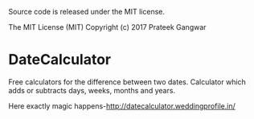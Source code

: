 Source code is released under the MIT license.

The MIT License (MIT)
Copyright (c) 2017 Prateek Gangwar

# DateCalculator
Free calculators for the difference between two dates. Calculator which adds or subtracts days, weeks, months and years.

Here exactly magic happens-http://datecalculator.weddingprofile.in/
